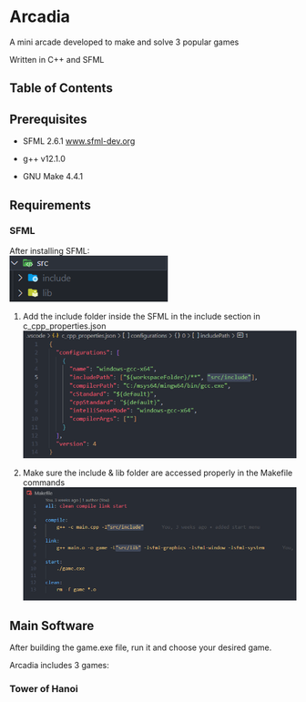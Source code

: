 # Arcadia

A mini arcade developed to make and solve 3 popular games

Written in C++ and SFML

[comment]: <> (add the image for arcadia here)

## Table of Contents

[comment]: <> (add the table of contents after finishing up the readme)

## Prerequisites

- SFML 2.6.1 www.sfml-dev.org

- g++ v12.1.0

- GNU Make 4.4.1

## Requirements

### SFML

After installing SFML: <br>
![SFML](https://github.com/Exteri0/Arcade/blob/main/READMEAssets/SFML%20include%201.png)

1. Add the include folder inside the SFML in the include section in c_cpp_properties.json
   ![SFML](https://github.com/Exteri0/Arcade/blob/main/READMEAssets/SFML%20include%202.png)

2. Make sure the include & lib folder are accessed properly in the Makefile commands
   ![SFML](https://github.com/Exteri0/Arcade/blob/main/READMEAssets/SFML%20include%203.png)

## Main Software

After building the game.exe file, run it and choose your desired game.

Arcadia includes 3 games:

[comment]: <> (add table of contents for the games)

### Tower of Hanoi
